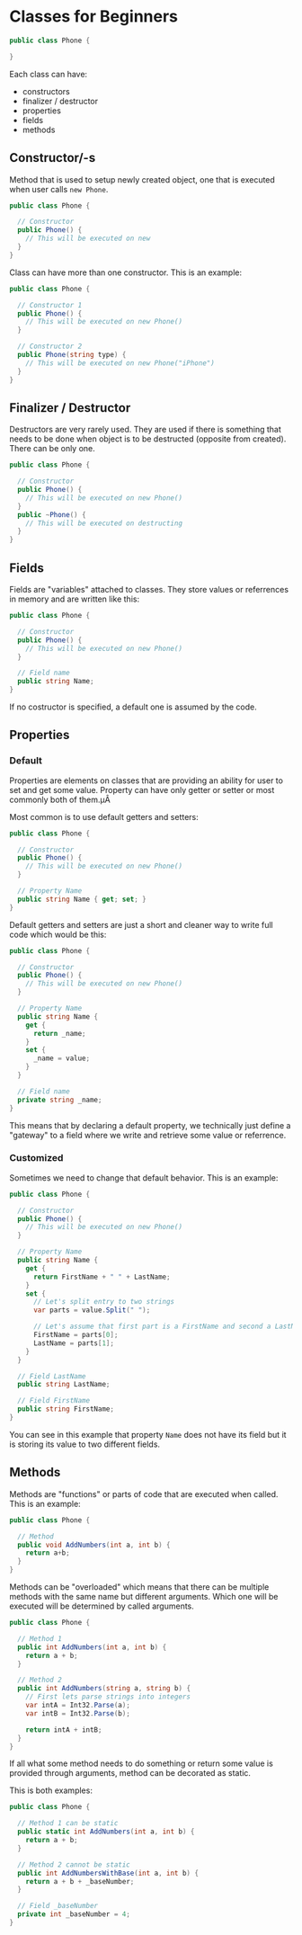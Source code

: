 # Classes for Beginners

```csharp
public class Phone {

}
```

Each class can have:
- constructors
- finalizer / destructor
- properties
- fields
- methods

## Constructor/-s

Method that is used to setup newly created object, one that is executed when
user calls `new Phone`.

```csharp
public class Phone {

  // Constructor
  public Phone() {
    // This will be executed on new
  }
}
```

Class can have more than one constructor. This is an example:

```csharp
public class Phone {

  // Constructor 1
  public Phone() {
    // This will be executed on new Phone()
  }

  // Constructor 2
  public Phone(string type) {
    // This will be executed on new Phone("iPhone")
  }
}
```

## Finalizer / Destructor

Destructors are very rarely used. They are used if there is something that needs
to be done when object is to be destructed (opposite from created). There can be only one.

```csharp
public class Phone {

  // Constructor
  public Phone() {
    // This will be executed on new Phone()
  }
  public ~Phone() {
    // This will be executed on destructing
  }
}
```

## Fields

Fields are "variables" attached to classes. They store values or referrences in memory and are written like this:

```csharp
public class Phone {

  // Constructor
  public Phone() {
    // This will be executed on new Phone()
  }

  // Field name
  public string Name;
}
```

If no costructor is specified, a default one is assumed by the code.

## Properties

### Default

Properties are elements on classes that are providing an ability for user to
set and get some value. Property can have only getter or setter or most commonly both of them.µÂ

Most common is to use default getters and setters:

```csharp
public class Phone {

  // Constructor
  public Phone() {
    // This will be executed on new Phone()
  }

  // Property Name
  public string Name { get; set; }
}
```

Default getters and setters are just a short and cleaner way to write full code
which would be this:

```csharp
public class Phone {

  // Constructor
  public Phone() {
    // This will be executed on new Phone()
  }

  // Property Name
  public string Name {
    get {
      return _name;
    }
    set {
      _name = value;
    }
  }

  // Field name
  private string _name;
}
```

This means that by declaring a default property, we technically just define a
"gateway" to a field where we write and retrieve some value or referrence.

### Customized

Sometimes we need to change that default behavior. This is an example:

```csharp
public class Phone {

  // Constructor
  public Phone() {
    // This will be executed on new Phone()
  }

  // Property Name
  public string Name {
    get {
      return FirstName + " " + LastName;
    }
    set {
      // Let's split entry to two strings
      var parts = value.Split(" ");

      // Let's assume that first part is a FirstName and second a LastName
      FirstName = parts[0];
      LastName = parts[1];
    }
  }

  // Field LastName
  public string LastName;

  // Field FirstName
  public string FirstName;
}
```

You can see in this example that property `Name` does not have its field but it
is storing its value to two different fields.

## Methods

Methods are "functions" or parts of code that are executed when
called. This is an example:

```csharp
public class Phone {

  // Method
  public void AddNumbers(int a, int b) {
    return a+b;
  }
}
```

Methods can be "overloaded" which means that there can be multiple
methods with the same name but different arguments. Which one will
be executed will be determined by called arguments.

```csharp
public class Phone {

  // Method 1
  public int AddNumbers(int a, int b) {
    return a + b;
  }

  // Method 2
  public int AddNumbers(string a, string b) {
    // First lets parse strings into integers
    var intA = Int32.Parse(a);
    var intB = Int32.Parse(b);

    return intA + intB;
  }
}
```

If all what some method needs to do something or return some value
is provided through arguments, method can be decorated as static.

This is both examples:

```csharp
public class Phone {

  // Method 1 can be static
  public static int AddNumbers(int a, int b) {
    return a + b;
  }

  // Method 2 cannot be static
  public int AddNumbersWithBase(int a, int b) {
    return a + b + _baseNumber;
  }

  // Field _baseNumber
  private int _baseNumber = 4;
}
```

